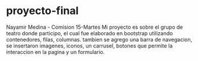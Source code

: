# proyecto-final
Nayamir Medina - Comision 15-Martes
Mi proyecto es sobre el grupo de teatro donde participo,
el cual fue elaborado en bootstrap utilizando contenedores, filas, columnas.
tambien se agrego una barra de navegacion, se insertaron imagenes, iconos, un carrusel,
botones que permite la interaccion en la pagina y un formulario.



